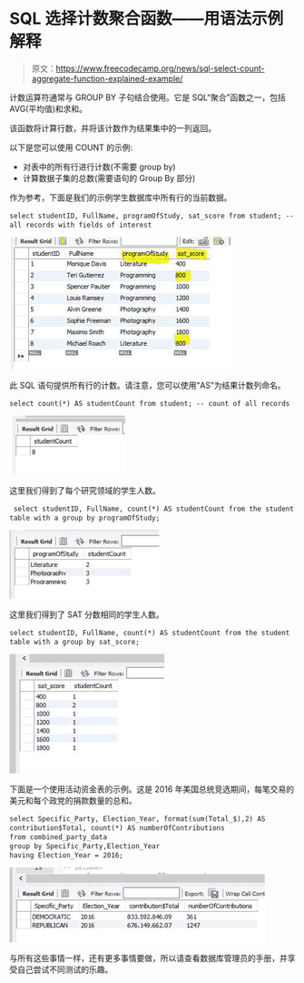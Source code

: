 # SQL 选择计数聚合函数——用语法示例解释

> 原文：<https://www.freecodecamp.org/news/sql-select-count-aggregate-function-explained-example/>

计数运算符通常与 GROUP BY 子句结合使用。它是 SQL“聚合”函数之一，包括 AVG(平均值)和求和。

该函数将计算行数，并将该计数作为结果集中的一列返回。

以下是您可以使用 COUNT 的示例:

*   对表中的所有行进行计数(不需要 group by)
*   计算数据子集的总数(需要语句的 Group By 部分)

作为参考，下面是我们的示例学生数据库中所有行的当前数据。

```
select studentID, FullName, programOfStudy, sat_score from student; -- all records with fields of interest 
```

![image-1](img/048ceee614c5795e72f1110d3ae54f1d.png)

此 SQL 语句提供所有行的计数。请注意，您可以使用“AS”为结果计数列命名。

```
select count(*) AS studentCount from student; -- count of all records 
```

![image-1](img/cf0bc75164f2b8bbf94786d5ca202099.png)

这里我们得到了每个研究领域的学生人数。

```
 select studentID, FullName, count(*) AS studentCount from the student table with a group by programOfStudy; 
```

![image-1](img/c669245acad33c16550b285fb9bc2e79.png)

这里我们得到了 SAT 分数相同的学生人数。

```
select studentID, FullName, count(*) AS studentCount from the student table with a group by sat_score; 
```

![image-1](img/9469cb9569e9810c7f81105015bec32f.png)

下面是一个使用活动资金表的示例。这是 2016 年美国总统竞选期间，每笔交易的美元和每个政党的捐款数量的总和。

```
select Specific_Party, Election_Year, format(sum(Total_$),2) AS contribution$Total, count(*) AS numberOfContributions 
from combined_party_data
group by Specific_Party,Election_Year
having Election_Year = 2016; 
```

![image-1](img/9dccf2a99f6e22690d97d0e3a455c593.png)

与所有这些事情一样，还有更多事情要做，所以请查看数据库管理员的手册，并享受自己尝试不同测试的乐趣。